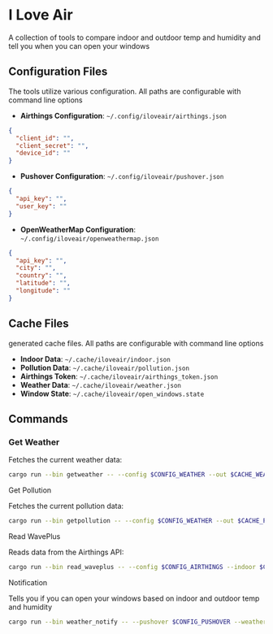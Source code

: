 # I Love Air

A collection of tools to compare indoor and outdoor temp and humidity and tell you when you can open your windows

## Configuration Files

The tools utilize various configuration. All paths are configurable with command line options

- **Airthings Configuration**: `~/.config/iloveair/airthings.json`

```json
{
  "client_id": "",
  "client_secret": "",
  "device_id": ""
}
```

- **Pushover Configuration**: `~/.config/iloveair/pushover.json`

```json
{
  "api_key": "",
  "user_key": ""
}
```

- **OpenWeatherMap Configuration**: `~/.config/iloveair/openweathermap.json`

```json
{
  "api_key": "",
  "city": "",
  "country": "",
  "latitude": "",
  "longitude": ""
}
```

## Cache Files

generated cache files. All paths are configurable with command line options

- **Indoor Data**: `~/.cache/iloveair/indoor.json`
- **Pollution Data**: `~/.cache/iloveair/pollution.json`
- **Airthings Token**: `~/.cache/iloveair/airthings_token.json`
- **Weather Data**: `~/.cache/iloveair/weather.json`
- **Window State**: `~/.cache/iloveair/open_windows.state`

## Commands

### Get Weather

Fetches the current weather data:

```bash
cargo run --bin getweather -- --config $CONFIG_WEATHER --out $CACHE_WEATHER
```

Get Pollution

Fetches the current pollution data:

```bash
cargo run --bin getpollution -- --config $CONFIG_WEATHER --out $CACHE_POLLUTION

```

Read WavePlus

Reads data from the Airthings API:

```bash
cargo run --bin read_waveplus -- --config $CONFIG_AIRTHINGS --indoor $CACHE_INDOOR --token $CACHE_TOKEN

```

Notification

Tells you if you can open your windows based on indoor and outdoor temp and humidity

```bash
cargo run --bin weather_notify -- --pushover $CONFIG_PUSHOVER --weather $CACHE_WEATHER --indoor $CACHE_INDOOR --window $CACHE_WINDOW
```
